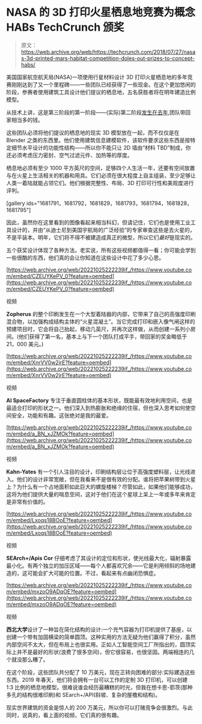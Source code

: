 # NASA 的 3D 打印火星栖息地竞赛为概念 HABs TechCrunch 颁奖

> 原文：<https://web.archive.org/web/https://techcrunch.com/2018/07/27/nasas-3d-printed-mars-habitat-competition-doles-out-prizes-to-concept-habs/>

美国国家航空航天局(NASA)一项使用行星材料设计 3D 打印火星栖息地的多年竞赛刚刚达到了又一个里程碑——一些团队已经获得了一些现金。在这个更加悠闲的阶段，参赛者使用建筑工具设计他们提议的栖息地，五名获胜者将在明年建造比例模型。

从技术上讲，这是第三阶段的第一阶段——(实际)第二阶段[发生在去年](https://web.archive.org/web/20221025222239/https://techcrunch.com/2017/08/29/3d-printed-space-habitats-earn-400k-in-prizes-at-nasa-competition/),团队带回家相当多的钱。

这些团队必须将他们提议的栖息地的现实 3D 模型放在一起，而不仅仅是在 Blender 之类的东西里。他们使用建筑信息建模软件，该软件要求这些东西是按特定细节水平设计的功能性结构——所以你不能只让 2D 墙由“材料 TBD”制成，你还必须考虑压力密封、空气过滤元件、加热等的厚度。

栖息地必须有至少 1000 平方英尺的空间，足够四个人生活一年，还要有空间放置与在火星上生活相关的机器和用具。它们必须在很大程度上自主组装，至少足够让人类一着陆就能占领它们。他们根据完整性、布局、3D 打印可行性和美观度进行评判。

[gallery ids="1681791，1681792，1681829，1681793，1681794，1681828，1681795"]

因此，虽然你在这里看到的图像看起来相当科幻，但请记住，它们也是使用工业工具设计的，并由“从迪士尼到美国宇航局的广泛经验”的专家审查这些是去火星的，不是平装本。明年，它们将不得不被建造成真正的微型，所以它们*最好*是现实的。

五个获奖设计体现了各种方法。老实说，所有这些视频都值得一看；你可能会学到一些很酷的东西，他们真的会让你知道在这些设计中花了多少心思。

[https://web.archive.org/web/20221025222239if_/https://www.youtube.com/embed/CZEUYKePV_0?feature=oembed](https://web.archive.org/web/20221025222239if_/https://www.youtube.com/embed/CZEUYKePV_0?feature=oembed)

视频

**Zopherus** 的整个印刷发生在一个大型着陆器的内部，它带来了自己的高强度印刷混合物，以加强构成结构主体的“火星混凝土”。当它完成打印和嵌入像气闸这样的预建项目时，它会将自己抬起，移动几英尺，并再次这样做，从而创建一系列小房间。(他们获得了第一名，基本上与下一个团队打成平手，带回家的奖金略低于 21，000 美元。)

[https://web.archive.org/web/20221025222239if_/https://www.youtube.com/embed/XnrVV0w2jrE?feature=oembed](https://web.archive.org/web/20221025222239if_/https://www.youtube.com/embed/XnrVV0w2jrE?feature=oembed)

视频

**AI SpaceFactory** 专注于垂直圆柱体的基本形状，既能最有效地利用空间，也是最适合打印的形状之一。他们深入到热膨胀和绝缘的住宿，但也深入思考如何使空间安全，功能和有趣。这张绝对是我的最爱。

[https://web.archive.org/web/20221025222239if_/https://www.youtube.com/embed/a_BN_xJZMOk?feature=oembed](https://web.archive.org/web/20221025222239if_/https://www.youtube.com/embed/a_BN_xJZMOk?feature=oembed)

视频

**Kahn-Yates** 有一个引人注目的设计，印刷结构层让位于高强度塑料层，让光线进入。他们的设计非常宽敞，但在我看来不是很有效的分配。谁将把苹果树带到火星上？为什么有一个占地面积如此巨大的螺旋楼梯？尽管如此，如果他们能够成功，这将为他们提供大量的喘息空间，这对于他们在这个星球上呆上一年或多年来肯定是非常有价值的。

[https://web.archive.org/web/20221025222239if_/https://www.youtube.com/embed/Lxoqs18BOoE?feature=oembed](https://web.archive.org/web/20221025222239if_/https://www.youtube.com/embed/Lxoqs18BOoE?feature=oembed)

视频

**SEArch+/Apis Cor** 仔细考虑了其设计的定位和形状，使光线最大化，辐射暴露最小化。有两个独立的加压区域——每个人都喜欢冗余——它是利用倾斜的场地建造的，这可能会扩大可能的位置。不过，看起来有点幽闭恐惧症。

[https://web.archive.org/web/20221025222239if_/https://www.youtube.com/embed/mxzoO9ADqOE?feature=oembed](https://web.archive.org/web/20221025222239if_/https://www.youtube.com/embed/mxzoO9ADqOE?feature=oembed)

视频

**西北大学**设计了一种旨在简化结构的设计:一个充气容器为打印机提供了基座，以创建一个带有加固横梁的简单圆顶。这种实用的方法无疑为他们赢得了积分，虽然内部空间不太大，但在布局上也很实用。正如人工智能空间工厂所指出的，圆顶实际上并不是最好的形状(浪费了很多空间)，但它很容易，也很坚固。两端相连的几个就没那么糟了。

在这个阶段，这些团队共分配了 10 万美元，现在正转向困难的部分:实际建造这些东西。2019 年春天，他们将会拥有一台可以工作的定制 3D 打印机，可以创建 1:3 比例的栖息地模型。很难说谁会经历最糟糕的时光，但我在想卡恩-耶茨(那种多孔的结构很难印刷)和 SEarch+/API(斜坡、复杂的屋檐和结构)。

现实世界建筑的资金是惊人的 200 万美元，所以你可以打赌竞争会很激烈。与此同时，说真的，看上面的视频，它们真的很有趣。